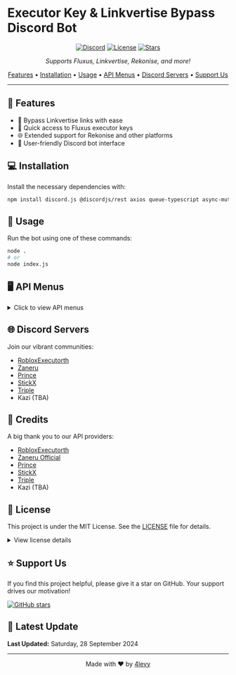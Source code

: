 # Executor Key & Linkvertise Bypass Discord Bot

<div align="center">

[![Discord](https://img.shields.io/discord/1007520773096886323?color=7289DA&logo=discord&logoColor=white)](https://discord.gg/TSdpyMMfrU)
[![License](https://img.shields.io/badge/license-MIT-blue.svg)](https://opensource.org/licenses/MIT)
[![Stars](https://img.shields.io/github/stars/4levy/Executor-Key-Bypass-Discord-Bot.svg?style=social)](https://github.com/4levy/Executor-Key-Bypass-Discord-Bot/stargazers)

*Supports Fluxus, Linkvertise, Rekonise, and more!*

[Features](#-features) • 
[Installation](#-installation) • 
[Usage](#-usage) • 
[API Menus](#-api-menus) • 
[Discord Servers](#-discord-servers) • 
[Support Us](#-support-us)

</div>

---

## 🚀 Features

- 🔗 Bypass Linkvertise links with ease
- 🔑 Quick access to Fluxus executor keys
- 🌐 Extended support for Rekonise and other platforms
- 🤖 User-friendly Discord bot interface

## 💻 Installation

Install the necessary dependencies with:

```bash
npm install discord.js @discordjs/rest axios queue-typescript async-mutex winston dotenv
```

## 🚀 Usage

Run the bot using one of these commands:

```bash
node .
# or
node index.js
```

## 🖥️ API Menus

<details>
<summary>Click to view API menus</summary>

| API | Menu |
|-----|------|
| RobloxExecutorth | ![RobloxExecutorth API Menu](https://github.com/user-attachments/assets/45665969-dd92-4174-b653-0b76b6ee8d85) |
| Zaneru | ![Zaneru API Menu](https://github.com/user-attachments/assets/ac2025df-ce06-4bff-91c7-12e9cdd13770) |
| Prince | ![Prince API Menu](https://github.com/user-attachments/assets/4a79f99e-ee49-40d6-baeb-f3bec52161f6) |
| XKeybypass | ![Xkeybypass API Menu](https://github.com/user-attachments/assets/d0dcfbd3-5b10-4de6-85f1-900886a7e451) |
| Triple | ![Triple API MENU](https://github.com/user-attachments/assets/21368ed6-50e4-41e2-8beb-6798d024e4a8) |
| Kazi | ![Kazi API MENU](https://github.com/user-attachments/assets/87f32f77-0b2c-4e31-a6b2-31b6f79435f4) |

</details>

## 🌐 Discord Servers

Join our vibrant communities:

- [RobloxExecutorth](https://discord.gg/T8ssT6TXKz)
- [Zaneru](https://discord.gg/n9tj34TpC7)
- [Prince](https://discord.gg/JdfNG6bEQn)
- [StickX](https://discord.gg/WX5GTAs4GG)
- [Triple](https://discord.gg/pcvm4UXfMR)
- Kazi (TBA)

## 👏 Credits

A big thank you to our API providers:

- [RobloxExecutorth](https://discord.gg/T8ssT6TXKz)
- [Zaneru Official](https://discord.gg/n9tj34TpC7)
- [Prince](https://discord.gg/JdfNG6bEQn)
- [StickX](https://discord.gg/WX5GTAs4GG)
- [Triple](https://discord.gg/pcvm4UXfMR)
- Kazi (TBA)

## 📜 License

This project is under the MIT License. See the [LICENSE](LICENSE) file for details.

<details>
<summary>View license details</summary>

### 🌍 English

#### ✅ Permissions
- Commercial use
- Modification
- Distribution
- Private use

#### ❌ Limitations
- No liability (except in cases of gross negligence or intentional misconduct)
- No warranty

#### ⚠️ Conditions
- License and copyright notice must be included

### 🇹🇭 Thai

#### ✅ สิทธิ์การใช้งาน
- การใช้งานเชิงพาณิชย์
- การแก้ไข
- การแจกจ่าย
- การใช้งานส่วนตัว

#### ❌ ข้อจำกัด
- ไม่มีความรับผิดชอบ (ยกเว้นในกรณีของความประมาทเลินเล่ออย่างร้ายแรงหรือเจตนาทำให้เกิดความเสียหาย)
- ไม่มีการรับประกัน

#### ⚠️ เงื่อนไข
- ต้องระบุลิขสิทธิ์และใบอนุญาต

</details>

## ⭐ Support Us

If you find this project helpful, please give it a star on GitHub. Your support drives our motivation!

[![GitHub stars](https://img.shields.io/github/stars/4levy/Executor-Key-Bypass-Discord-Bot.svg?style=social&label=Star)](https://github.com/4levy/Executor-Key-Bypass-Discord-Bot)

## 🔄 Latest Update

**Last Updated:** Saturday, 28 September 2024

---

<div align="center">

Made with ❤️ by [4levy](https://github.com/4levy)

</div>

